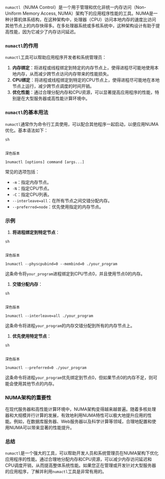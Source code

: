 `numactl`（NUMA Control）是一个用于管理和优化非统一内存访问（Non-Uniform Memory Access, NUMA）架构下的应用程序性能的工具。NUMA是一种计算机体系结构，在这种架构中，处理器（CPU）访问本地内存的速度比访问其他节点上的内存快得多。在多处理器系统或多核系统中，这种架构设计有助于提高性能，因为它减少了内存访问延迟。

### `numactl`的作用

`numactl`工具可以帮助应用程序开发者和系统管理员：

1. **内存绑定**：将进程或线程绑定到特定的内存节点上，使得进程尽可能地使用本地内存，从而减少跨节点访问内存带来的性能损失。
2. **CPU绑定**：将进程或线程绑定到特定的CPU节点上，使得进程尽可能地在本地节点上运行，减少跨节点调度的时间开销。
3. **优化性能**：通过合理分配内存和CPU资源，可以显著提高应用程序的性能，特别是在大型服务器或高性能计算环境中。

### `numactl`的基本用法

`numactl`通常作为命令行工具使用，可以配合其他程序一起启动，以便应用NUMA优化。基本语法如下：

```
sh


深色版本

1numactl [options] command [args...]
```

常见的选项包括：

- `-m`：指定内存节点。
- `-N`：指定CPU节点。
- `-C`：指定CPU列表。
- `--interleave=all`：在所有节点之间交错分配内存。
- `--preferred=node`：优先使用指定的内存节点。

### 示例

1. **将进程绑定到特定节点**：

```
sh


深色版本

1numactl --physcpubind=0 --membind=0 ./your_program
```

这条命令将`your_program`进程绑定到CPU节点0，并且使用节点0的内存。

1. **交错分配内存**：

```
sh


深色版本

1numactl --interleave=all ./your_program
```

这条命令将进程`your_program`的内存交错分配到所有的内存节点上。

1. **优先使用特定节点**：

```
sh


深色版本

1numactl --preferred=0 ./your_program
```

这条命令将进程`your_program`优先绑定到节点0，但如果节点0的内存不足，则可能会使用其他节点的内存。

### NUMA架构的重要性

在现代服务器和高性能计算环境中，NUMA架构变得越来越普遍。随着多核处理器和大规模并行计算的发展，有效地利用NUMA特性可以极大地提升应用的性能。例如，在数据库服务器、Web服务器以及科学计算等领域，合理地配置和使用NUMA可以带来显著的性能提升。

### 总结

`numactl`是一个强大的工具，可以帮助开发人员和系统管理员在NUMA架构下优化应用程序的性能。通过合理地分配内存和CPU资源，可以减少内存访问延迟和CPU调度开销，从而提高整体系统性能。如果您正在管理或开发针对大型服务器的应用程序，了解并利用`numactl`工具是非常有用的。